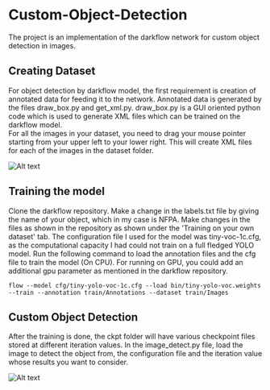 # Custom-Object-Detection
The project is an implementation of the darkflow network for custom object detection in images.

## Creating Dataset
For object detection by darkflow model, the first requirement is creation of annotated data for feeding it to the network. Annotated data is generated by the files draw_box.py and get_xml.py. 
draw_box.py is a GUI oriented python code which is used to generate XML files which can be trained on the darkflow model.  
For all the images in your dataset, you need to drag your mouse pointer starting from your upper left to your lower right. This will create XML files for each of the images in the dataset folder. 

![Alt text](https://github.com/priyamehta01/Custom-Object-Detection/tree/master/images/gui.png)

## Training the model 
Clone the darkflow repository. 
Make a change in the labels.txt file by giving the name of your object, which in my case is NFPA. 
Make changes in the files as shown in the repository as shown under the 'Training on your own dataset' tab. 
The configuration file I used for the model was tiny-voc-1c.cfg, as the computational capacity I had could not train on a full fledged YOLO model.
Run the following command to load the annotation files and the cfg file to train the model (On CPU). For running on GPU, you could add an additional gpu parameter as mentioned in the darkflow repository.  
```
flow --model cfg/tiny-yolo-voc-1c.cfg --load bin/tiny-yolo-voc.weights --train --annotation train/Annotations --dataset train/Images
```

## Custom Object Detection
After the training is done, the ckpt folder will have various checkpoint files stored at different iteration values. In the image_detect.py file, load the image to detect the object from, the configuration file and the iteration value whose results you want to consider. 

![Alt text](https://github.com/priyamehta01/Custom-Object-Detection/tree/master/images/output.png)

